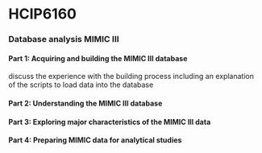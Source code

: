 # HCIP6160
### Database analysis MIMIC III
#### Part 1: Acquiring and building the MIMIC III database
discuss the experience with the building process including an explanation of the scripts to load data into the database
#### Part 2: Understanding the MIMIC III database
#### Part 3: Exploring major characteristics of the MIMIC III data
#### Part 4: Preparing MIMIC data for analytical studies

